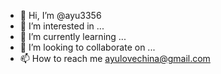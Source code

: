 - 👋 Hi, I’m @ayu3356
- 👀 I’m interested in ...
- 🌱 I’m currently learning ...
- 💞️ I’m looking to collaborate on ...
- 📫 How to reach me ayulovechina@gmail.com

<!---
ayu3356/ayu3356 is a ✨ special ✨ repository because its `README.md` (this file) appears on your GitHub profile.
You can click the Preview link to take a look at your changes.
--->
